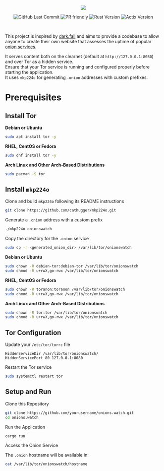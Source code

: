 <p align="center">
 <img src="static/onions.svg">
</p>

<p align="center">
 <img alt="GitHub Last Commit" src="https://img.shields.io/github/last-commit/tuxicorn/onions.watch" />
 <img alt="PR friendly" src="https://img.shields.io/badge/PRs-welcome-brightgreen.svg?style=flat" />
 <img alt="Rust Version" src="https://img.shields.io/badge/Rust-latest-blue" />
 <img alt="Actix Version" src="https://img.shields.io/badge/Actix-4.x-brightgreen" />
</p>
</br>

This project is inspired by [dark.fail](https://dark.fail) and aims to provide a codebase to allow anyone to create their own website that assesses the uptime of popular [onion services](https://community.torproject.org/onion-services/).


It serves content both on the clearnet (default at `http://127.0.0.1:8080`) and over Tor as a hidden service.  
Ensure that your Tor service is running and configured properly before starting the application.  
It uses `mkp224o` for generating `.onion` addresses with custom prefixes.

# Prerequisites 

## Install Tor

**Debian or Ubuntu**
```sh
sudo apt install tor -y
```

**RHEL, CentOS or Fedora**
```sh
sudo dnf install tor -y
```

**Arch Linux and Other Arch-Based Distributions**
```sh
sudo pacman -S tor
```

## Install `mkp224o`

Clone and build `mkp224o` following its README instructions
```sh
git clone https://github.com/cathugger/mkp224o.git
```

Generate a `.onion` address with a custom prefix
```sh
./mkp224o onionswatch
```

Copy the directory for the `.onion` service

```sh
sudo cp -r <generated_onion_dir> /var/lib/tor/onionswatch
```

**Debian or Ubuntu**
```sh
sudo chown -R debian-tor:debian-tor /var/lib/tor/onionswatch
sudo chmod -R u+rwX,go-rwx /var/lib/tor/onionswatch

```

**RHEL, CentOS or Fedora**
```sh
sudo chown -R toranon:toranon /var/lib/tor/onionswatch
sudo chmod -R u+rwX,go-rwx /var/lib/tor/onionswatch

```

**Arch Linux and Other Arch-Based Distributions**
```sh
sudo chown -R tor:tor /var/lib/tor/onionswatch
sudo chmod -R u+rwX,go-rwx /var/lib/tor/onionswatch
```

## Tor Configuration

Update your `/etc/tor/torrc` file
```plaintext
HiddenServiceDir /var/lib/tor/onionswatch/
HiddenServicePort 80 127.0.0.1:8080
```

Restart the Tor service
```sh
sudo systemctl restart tor
```

## Setup and Run

Clone this Repository
```sh
git clone https://github.com/yourusername/onions.watch.git
cd onions.watch
```

Run the Application
```sh
cargo run
```

Access the Onion Service

The `.onion` hostname will be available in:
```sh
cat /var/lib/tor/onionswatch/hostname
```

